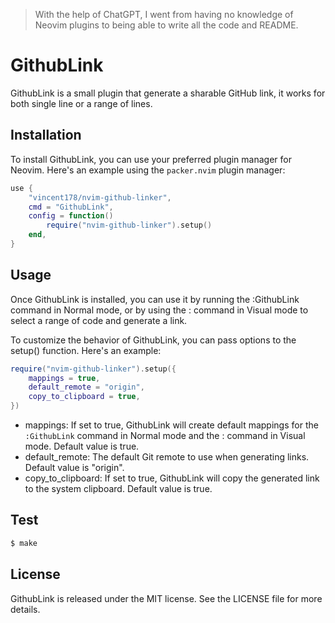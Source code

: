 > With the help of ChatGPT, I went from having no knowledge of Neovim plugins to being able to write all the code and README.

# GithubLink

GithubLink is a small plugin that generate a sharable GitHub link, it works for both single line or a range of lines.

## Installation

To install GithubLink, you can use your preferred plugin manager for Neovim. Here's an example using the `packer.nvim` plugin manager:

```lua
use {
    "vincent178/nvim-github-linker",
    cmd = "GithubLink",
    config = function()
        require("nvim-github-linker").setup()
    end,
}
```

## Usage

Once GithubLink is installed, you can use it by running the :GithubLink command in Normal mode, or by using the : command in Visual mode to select a range of code and generate a link.

To customize the behavior of GithubLink, you can pass options to the setup() function. Here's an example:

```lua
require("nvim-github-linker").setup({
    mappings = true,
    default_remote = "origin",
    copy_to_clipboard = true,
})
```

* mappings: If set to true, GithubLink will create default mappings for the `:GithubLink` command in Normal mode and the : command in Visual mode. Default value is true.
* default_remote: The default Git remote to use when generating links. Default value is "origin".
* copy_to_clipboard: If set to true, GithubLink will copy the generated link to the system clipboard. Default value is true.

## Test

```bash
$ make
```

## License
GithubLink is released under the MIT license. See the LICENSE file for more details.

